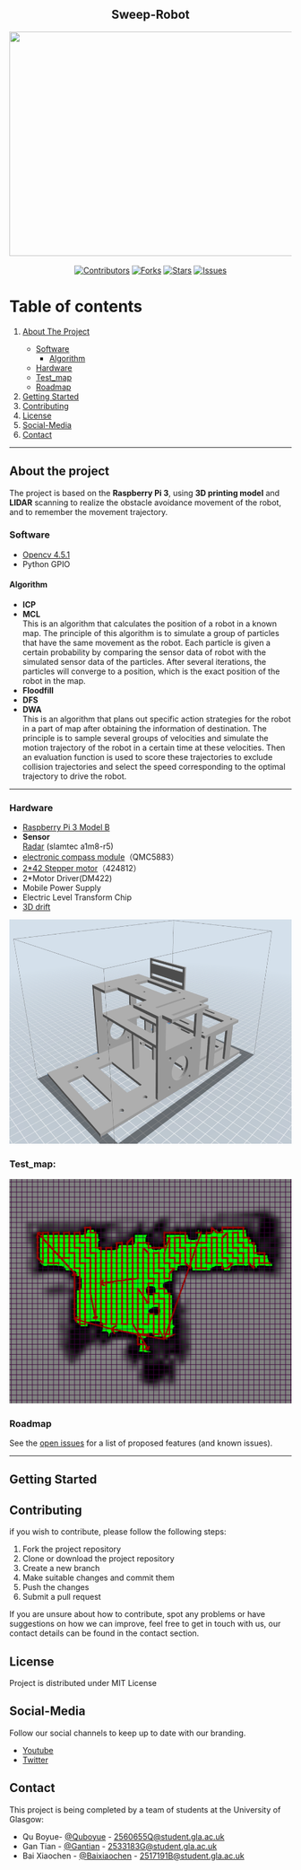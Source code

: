 <h2 align="center">Sweep-Robot</h2>  



<div align=center><img width="550" height="400" src="https://github.com/GANTIAN-hub405/picutre/blob/main/sweep-robot.jpg"/></div>


<div align="center">
  
[![Contributors](https://img.shields.io/github/contributors/quboyue/Sweep-Robot-Team36.svg?style=for-the-badge)](https://github.com/quboyue/Sweep-Robot-Team36/graphs/contributors)
[![Forks](https://img.shields.io/github/forks/quboyue/Sweep-Robot-Team36.svg?style=for-the-badge)](https://github.com/quboyue/Sweep-Robot-Team36/network/members)
[![Stars](https://img.shields.io/github/stars/quboyue/Sweep-Robot-Team36.svg?style=for-the-badge)](https://github.com/quboyue/Sweep-Robot-Team36/stargazers)
[![Issues](https://img.shields.io/github/issues/quboyue/Sweep-Robot-Team36.svg?style=for-the-badge)](https://github.com/quboyue/Sweep-Robot-Team36/issues)
</div>

<!-- TABLE OF CONTENTS -->

# Table of contents

<ol>
    <li><a href="#about-the-project">About The Project</a></li>
      <ul>
      <li><a href="#software">Software</a</li>  
        <ul>
        <li><a href="#algorithm">Algorithm</a</li>
        </ul>
      <li><a href="#hardware">Hardware</a</li>
      <li><a href="#test_map">Test_map</a</li>
      <li><a href="#roadmap">Roadmap</a</li>
      </ul>
    <li><a href="#getting-started">Getting Started</a></li>
    <li><a href="#contributing">Contributing</a></li>
    <li><a href="#license">License</a></li>
    <li><a href="#social-Media">Social-Media</a></li>
    <li><a href="#contact">Contact</a></li>
</ol>
     
***



## About the project

The project is based on the **Raspberry Pi 3**, using **3D printing model** and **LIDAR** scanning to realize the obstacle avoidance movement of the robot, and to remember the movement trajectory.


### Software

- [Opencv 4.5.1](https://opencv.org/opencv-4-5-1/)
- Python GPIO  

#### Algorithm 
 - **ICP**
 - **MCL**  
  This is an algorithm that calculates the position of a robot in a known map. The principle of this algorithm is to simulate a group of particles that have the same movement   as the robot. Each particle is given a certain probability by comparing the sensor data of robot with the simulated sensor data of the particles. After several iterations,   the particles will converge to a position, which is the exact position of the robot in the map.
 - **Floodfill**
 - **DFS**
 - **DWA**   
   This is an algorithm that plans out specific action strategies for the robot in a part of map after obtaining the information of destination. The principle is to sample      several groups of velocities and simulate the motion trajectory of the robot in a certain time at these velocities. Then an evaluation function is used to score these        trajectories to exclude collision trajectories and select the speed corresponding to the optimal trajectory to drive the robot.

***

### Hardware 
- [Raspberry Pi 3 Model B](https://www.raspberrypi.org/products/raspberry-pi-3-model-b/)
- **Sensor**  
     [Radar](https://www.slamtec.com/en/) (slamtec a1m8-r5)
- [electronic compass module](https://www.amazon.com/QMC5883-Electronic-Compass-Three-axis-Magnetic/dp/B07ZR79HGS)（QMC5883）
- [2*42 Stepper motor](https://www.amazon.com/3D-Printer-printer-4248-450-Stepper/dp/B07L1RMWZR/ref=sr_1_3?dchild=1&keywords=4248+Stepper+motor&qid=1618642588&sr=8-3)（424812）
- 2*Motor Driver(DM422)
- Mobile Power Supply
- Electric Level Transform Chip
- [3D drift](https://github.com/quboyue/Sweep-Robot-Team36/blob/main/Car_model.stl)  

<img width="550" height="400" src="https://github.com/GANTIAN-hub405/picutre/blob/main/3D.png"/></div>


### Test_map:


<img width="550" height="400" src="https://github.com/GANTIAN-hub405/picutre/blob/main/map.png"/></div>

### Roadmap
See the [open issues](https://img.shields.io/github/issues/quboyue/Sweep-Robot-Team36.svg?style=for-the-badge) for a list of proposed features (and known issues).


***
## Getting Started




## Contributing  
if you wish to contribute, please follow the following steps:  

1. Fork the project repository
2. Clone or download the project repository
3. Create a new branch
4. Make suitable changes and commit them
5. Push the changes
6. Submit a pull request  

If you are unsure about how to contribute, spot any problems or have suggestions on how we can improve, feel free to get in touch with us, our contact details can be found in the contact section.  

## License  
Project is distributed under MIT License  

## Social-Media
 Follow our social channels to keep up to date with our branding.
 - [Youtube](https://www.youtube.com/channel/UCdpiw0mUYiLdALUTy5392jA)
 - [Twitter](https://twitter.com/home)

## Contact
This project is being completed by a team of students at the University of Glasgow:  
 - Qu Boyue- [@Quboyue](https://github.com/quboyue) - <2560655Q@student.gla.ac.uk>
 - Gan Tian - [@Gantian](https://github.com/GANTIAN-hub405) - <2533183G@student.gla.ac.uk>
 - Bai Xiaochen - [@Baixiaochen](https://github.com/Nuko-XCB) - <2517191B@student.gla.ac.uk>
